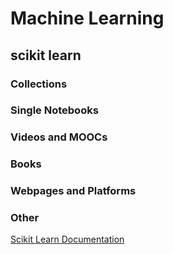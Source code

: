 # Machine Learning
## scikit learn
### Collections
### Single Notebooks
### Videos and MOOCs
### Books
### Webpages and Platforms
### Other
[Scikit Learn Documentation](http://scikit-learn.org/stable/index.html)
